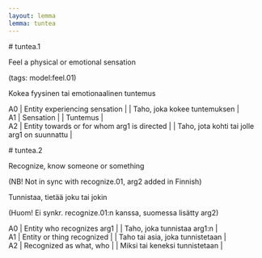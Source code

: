 ```yaml
---
layout: lemma
lemma: tuntea
---
```


<div class="sense">
# <span class="sensename">tuntea.1</span>

<span class="description">Feel a physical or emotional sensation</span>

(tags: model:feel.01)

<span class="description">Kokea fyysinen tai emotionaalinen tuntemus</span>

A0 | Entity experiencing sensation |   | Taho, joka kokee tuntemuksen |  
A1 | Sensation |   | Tuntemus |  
A2 | Entity towards or for whom arg1 is directed |   | Taho, jota kohti tai jolle arg1 on suunnattu |  

</div>

<div class="sense">
# <span class="sensename">tuntea.2</span>

<span class="description">Recognize, know someone or something</span>

(NB! Not in sync with recognize.01, arg2 added in Finnish)

<span class="description">Tunnistaa, tietää joku tai jokin</span>

(Huom! Ei synkr. recognize.01:n kanssa, suomessa lisätty arg2)

A0 | Entity who recognizes arg1 |   | Taho, joka tunnistaa arg1:n |  
A1 | Entity or thing recognized |   | Taho tai asia, joka tunnistetaan |  
A2 | Recognized as what, who |   | Miksi tai keneksi tunnistetaan |  

</div>

